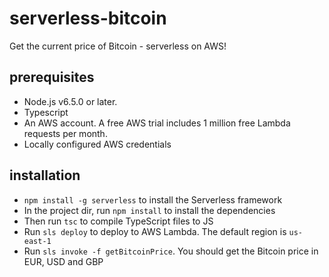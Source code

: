 # serverless-bitcoin
Get the current price of Bitcoin - serverless on AWS!

## prerequisites
- Node.js v6.5.0 or later.
- Typescript
- An AWS account. A free AWS trial includes 1 million free Lambda requests per month.
- Locally configured AWS credentials

## installation
- `npm install -g serverless` to install the Serverless framework
- In the project dir, run `npm install` to install the dependencies
- Then run `tsc` to compile TypeScript files to JS
- Run `sls deploy` to deploy to AWS Lambda. The default region is `us-east-1`
- Run `sls invoke -f getBitcoinPrice`. You should get the Bitcoin price in EUR, USD and GBP